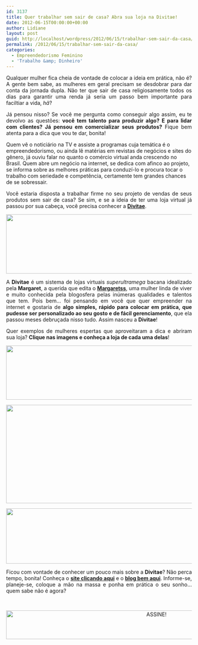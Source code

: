 ```yaml
---
id: 3137
title: Quer trabalhar sem sair de casa? Abra sua loja na Divitae!
date: 2012-06-15T00:00:00+00:00
author: Lidiane
layout: post
guid: http://localhost/wordpress/2012/06/15/trabalhar-sem-sair-da-casa/
permalink: /2012/06/15/trabalhar-sem-sair-da-casa/
categories:
  - Empreendedorismo Feminino
  - 'Trabalho &amp; Dinheiro'
---
```

<p style="text-align: justify;">
  Qualquer mulher fica cheia de vontade de colocar a ideia em prática, não é? A gente bem sabe, as mulheres em geral precisam se desdobrar para dar conta da jornada dupla. Não ter que sair de casa religiosamente todos os dias para garantir uma renda já seria um passo bem importante para faciltiar a vida, <em>hã</em>?
</p>

<p style="text-align: justify;" align="justify">
  Já pensou nisso? Se você me pergunta como conseguir algo assim, eu te devolvo as questões: <strong>você tem talento para produzir algo? E para lidar com clientes? Já pensou em comercializar seus produtos?</strong> Fique bem atenta para a dica que vou te dar, bonita!
</p>

Quem vê o noticiário na TV e assiste a programas cuja temática é o empreendedorismo, ou ainda lê matérias em revistas de negócios e sites do gênero, já ouviu falar no quanto o comércio virtual anda crescendo no Brasil. Quem abre um negócio na internet, se dedica com afinco ao projeto, se informa sobre as melhores práticas para conduzí-lo e procura tocar o trabalho com seriedade e competência, certamente tem grandes chances de se sobressair.

<p align="justify">
  Você estaria disposta a trabalhar firme no seu projeto de vendas de seus produtos sem sair de casa? Se sim, e se a ideia de ter uma loja virtual já passou por sua cabeça, você precisa conhecer a <strong><a href="http://divitae.com.br/index.php" target="_blank">Divitae</a></strong>.
</p>

<p align="center">
  <a href="http://www.trololodemulher.com.br/2012/06/15/trabalhar-sem-sair-da-casa/divitae/" rel="attachment wp-att-8726"><img class="alignnone size-full wp-image-8726" title="Divitae" src="http://www.trololodemulher.com.br/blog/wp-content/uploads/2012/06/Divitae.png" alt="" width="536" height="161" /></a>
</p>

<p align="justify">
  A <strong>Divitae</strong> é um sistema de lojas virtuais <em>superultramega</em> bacana idealizado pela <strong>Margaret</strong>, a querida que edita o <strong><a href="http://www.margaretss.com.br/" target="_blank">Margaretss</a></strong>, uma mulher linda de viver e muito conhecida pela blogosfera pelas inúmeras qualidades e talentos que tem. Pois bem… foi pensando em você que quer empreender na internet e gostaria de <strong>algo simples, rápido para colocar em prática, que pudesse ser personalizado ao seu gosto e de fácil gerenciamento</strong>, que ela passou meses debruçada nisso tudo. Assim nasceu a <strong>Divitae</strong>!
</p>

<p style="text-align: justify;" align="center">
  Quer exemplos de mulheres espertas que aproveitaram a dica e abriram sua loja? <strong>Clique nas imagens e conheça a loja de cada uma delas</strong>!
</p>

<p align="center">
  <a href="http://anabenetartes.divitae.com.br/" target="_blank"><img class="alignnone size-full wp-image-8725" title="Ana Benet Artes" src="http://www.trololodemulher.com.br/blog/wp-content/uploads/2012/06/Ana-Benet-Artes.png" alt="" width="600" height="147" /></a>
</p>

<p align="center">
  <a href="http://alemdarua.divitae.com.br/" target="_blank"><img class="alignnone size-full wp-image-8724" title="Além da Rua Atelier" src="http://www.trololodemulher.com.br/blog/wp-content/uploads/2012/06/Além-da-Rua-Atelier.png" alt="" width="600" height="267" /></a>
</p>

<p align="center">
  <a href="http://gamela.divitae.com.br/" target="_blank"><img class="alignnone size-full wp-image-8730" title="Gamela Presentes" src="http://www.trololodemulher.com.br/blog/wp-content/uploads/2012/06/Gamela-Presentes.png" alt="" width="600" height="150" /></a>
</p>

<p align="justify">
  Ficou com vontade de conhecer um pouco mais sobre a <strong>Divitae</strong>? Não perca tempo, bonita! Conheça o <strong><a href="http://divitae.com.br/index.php" target="_blank">site clicando aqui</a></strong> e o <strong><a href="http://divitae.com.br/blog/" target="_blank">blog bem aqui</a></strong>. Informe-se, planeje-se, coloque a mão na massa e ponha em prática o seu sonho… quem sabe não é agora?
</p>

&nbsp;

<p align="center">
  <a href="http://feedburner.google.com/fb/a/mailverify?uri=blogBichaFemea&loc=en_US" target="_blank"><img class="alignnone size-full wp-image-10439" src="http://www.trololodemulher.com.br/blog/wp-content/uploads/2014/09/ASSINE.png" alt="ASSINE!" width="800" height="78" /></a>
</p>